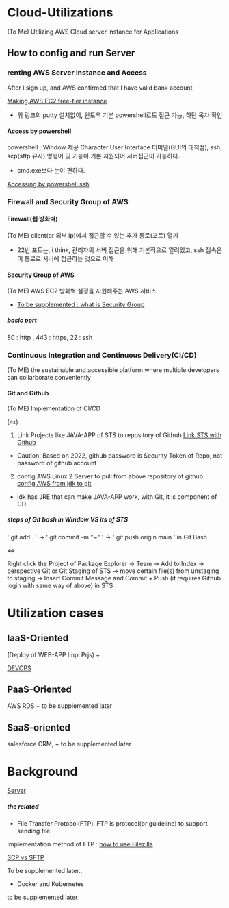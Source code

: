 # Cloud-Utilizations
(To Me) Utilizing AWS Cloud server instance for Applications

## How to config and run Server

### renting AWS Server instance and Access
After I sign up, and AWS confirmed that I have valid bank account,

[Making AWS EC2 free-tier instance](https://taetaetae.github.io/2019/04/14/aws-freetier-create-and-ssh-access/)
* 위 링크의 putty 설치없이, 윈도우 기본 powershell로도 접근 가능, 하단 목차 확인

#### Access by powershell
powershell : Window 제공 Character User Interface 터미널(GUI의 대척점), ssh, scp(sftp 유사) 명령어 및 기능이 기본 지원되어 서버접근이 가능하다.

+ cmd.exe보다 눈이 편하다.

[Accessing by powershell ssh](https://docs.aws.amazon.com/ko_kr/AWSEC2/latest/UserGuide/AccessingInstancesLinux.html)

### Firewall and Security Group of AWS

#### Firewall(웹 방화벽)
(To ME) client(or 외부 ip)에서 접근할 수 있는 추가 통로(포트) 열기

* 22번 포트는, i think, 관리자의 서버 접근을 위해 기본적으로 열려있고, ssh 접속은 이 통로로 서버에 접근하는 것으로 이해

#### Security Group of AWS
(To ME) AWS EC2 방화벽 설정을 지원해주는 AWS 서비스

* [To be supplemented : what is Security Group](https://m.blog.naver.com/PostView.naver?isHttpsRedirect=true&blogId=jwyoon25&logNo=221498209697)

##### basic port
80 : http , 443 : https, 22 : ssh

### Continuous Integration and Continuous Delivery(CI/CD)
(To ME) the sustainable and accessible platform where multiple developers can collarborate conveniently

#### Git and Github
(To ME) Implementation of CI/CD

(ex)

1. Link Projects like JAVA-APP of STS to repository of Github
[Link STS with Github](https://all-record.tistory.com/163)

* Caution! Based on 2022, github password is Security Token of Repo, not password of github account

2. config AWS Linux 2 Server to pull from above repository of github
[config AWS from jdk to git](https://tigger.dev/entry/aws-git)

* jdk has JRE that can make JAVA-APP work, with Git, it is component of CD

##### steps of Git bash in Window VS its of STS
' git add . ' -> ' git commit -m "~" ' -> ' git push origin main ' in Git Bash

<=>

Right click the Project of Package Explorer
-> Team
-> Add to Index
-> perspective Git or Git Staging of STS
-> move certain file(s) from unstaging to staging
-> Insert Commit Message and Commit + Push (it requires Github login with same way of above)
in STS

# Utilization cases
## IaaS-Oriented
(Deploy of WEB-APP Impl Prjs) +

[DEVOPS](https://github.com/devsacti/Cloud-Utilizations/tree/main/DEVOPS)

## PaaS-Oriented
AWS RDS
+
to be supplemented later

## SaaS-oriented 
salesforce CRM,
+
to be supplemented later

# Background
[Server](https://github.com/devsacti/Server)

##### the related
- File Transfer Protocol(FTP), FTP is protocol(or guideline) to support sending file

Implementation method of FTP : [how to use Filezilla](https://luji.tistory.com/9)

[SCP vs SFTP](https://parkadd.tistory.com/129)

To be supplemented later.. 

- Docker and Kubernetes

to be supplemented later
